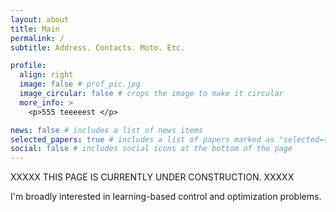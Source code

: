 ```yaml
---
layout: about
title: Main
permalink: /
subtitle: Address. Contacts. Moto. Etc.

profile:
  align: right
  image: false # prof_pic.jpg
  image_circular: false # crops the image to make it circular
  more_info: >
    <p>555 teeeeest </p>

news: false # includes a list of news items
selected_papers: true # includes a list of papers marked as "selected={true}"
social: false # includes social icons at the bottom of the page
---
```


XXXXX THIS PAGE IS CURRENTLY UNDER CONSTRUCTION. XXXXX

I'm broadly interested in learning-based control and optimization problems.
